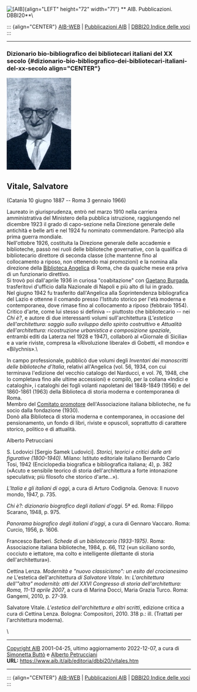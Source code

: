 ![\[AIB\]](/aib/wi/aibv72.gif){align="LEFT" height="72" width="71"}
** AIB. Pubblicazioni. DBBI20**\

::: {align="CENTER"}
[AIB-WEB](/) \| [Pubblicazioni AIB](/pubblicazioni/) \| [DBBI20 Indice
delle voci](dbbi20.htm)
:::

------------------------------------------------------------------------

### Dizionario bio-bibliografico dei bibliotecari italiani del XX secolo {#dizionario-bio-bibliografico-dei-bibliotecari-italiani-del-xx-secolo align="CENTER"}

![\[Ritratto\]](vitales.jpg)

## Vitale, Salvatore

(Catania 10 giugno 1887 -- Roma 3 gennaio 1966)

Laureato in giurisprudenza, entrò nel marzo 1910 nella carriera
amministrativa del Ministero della pubblica istruzione, raggiungendo nel
dicembre 1923 il grado di capo-sezione nella Direzione generale delle
antichità e belle arti e nel 1924 fu nominato commendatore. Partecipò
alla prima guerra mondiale.\
Nell\'ottobre 1926, costituita la Direzione generale delle accademie e
biblioteche, passò nei ruoli delle biblioteche governative, con la
qualifica di bibliotecario direttore di seconda classe (che mantenne
fino al collocamento a riposo, non ottenendo mai promozioni) e la nomina
alla direzione della [Biblioteca Angelica](/aib/stor/teche/rm-ang.htm)
di Roma, che da qualche mese era priva di un funzionario direttivo.\
Si trovò poi dall\'aprile 1936 in curiosa \"coabitazione\" con [Gaetano
Burgada](burgada.htm), trasferitovi d\'ufficio dalla Nazionale di Napoli
e più alto di lui in grado.\
Nel giugno 1942 fu trasferito dall\'Angelica alla Soprintendenza
bibliografica del Lazio e ottenne il comando presso l\'Istituto storico
per l\'età moderna e contemporanea, dove rimase fino al collocamento a
riposo (febbraio 1954).\
Critico d\'arte, come lui stesso si definiva -- piuttosto che
bibliotecario -- nei *Chi è?*, e autore di due interessanti volumi
sull\'architettura (*L\'estetica dell\'architettura: saggio sullo
sviluppo dello spirito costruttivo* e *Attualità dell\'architettura:
ricostruzione urbanistica e composizione spaziale*, entrambi editi da
Laterza nel 1928 e 1947), collaborò al «Giornale di Sicilia» e a varie
riviste, compresa la «Rivoluzione liberale» di Gobetti, «Il mondo» e
«Bilychnis».\

In campo professionale, pubblicò due volumi degli *Inventari dei
manoscritti delle biblioteche d\'Italia*, relativi all\'Angelica (vol.
56, 1934, con cui terminava l\'edizione del vecchio catalogo del
Narducci, e vol. 76, 1948, che lo completava fino alle ultime
accessioni) e compilò, per la collana «Indici e cataloghi», i cataloghi
dei fogli volanti napoletani del 1848-1849 (1956) e del 1860-1861 (1963)
della Biblioteca di storia moderna e contemporanea di Roma.\
Membro del [Comitato promotore](/aib/stor/cariche30.htm)
dell\'Associazione italiana biblioteche, ne fu socio dalla fondazione
(1930).\
Donò alla Biblioteca di storia moderna e contemporanea, in occasione del
pensionamento, un fondo di libri, riviste e opuscoli, soprattutto di
carattere storico, politico e di attualità.

Alberto Petrucciani

S. Lodovici \[Sergio Samek Ludovici\]. *Storici, teorici e critici delle
arti figurative (1800-1940)*. Milano: Istituto editoriale italiano
Bernardo Carlo Tosi, 1942 (Enciclopedia biografica e bibliografica
italiana; 4), p. 382 («Acuto e sensibile teorico di storia
dell\'architettura a forte intonazione speculativa; più filosofo che
storico d\'arte\...»).

*L\'Italia e gli italiani di oggi*, a cura di Arturo Codignola. Genova:
Il nuovo mondo, 1947, p. 735.

*Chi è?: dizionario biografico degli italiani d\'oggi*. 5ª ed. Roma:
Filippo Scarano, 1948, p. 975.

*Panorama biografico degli italiani d\'oggi*, a cura di Gennaro Vaccaro.
Roma: Curcio, 1956, p. 1606.

Francesco Barberi. *Schede di un bibliotecario (1933-1975)*. Roma:
Associazione italiana biblioteche, 1984, p. 66, 112 («un siciliano
sordo, cocciuto e iettatore, ma colto e intelligente dilettante di
storia dell\'architettura»).

Cettina Lenza. *Modernità e \"nuovo classicismo\": un esito del
crocianesimo ne* L\'estetica dell\'architettura *di Salvatore Vitale*.
In: *L\'architettura dell\'\"altra\" modernità: atti del XXVI Congresso
di storia dell\'architettura: Roma, 11-13 aprile 2007*, a cura di Marina
Docci, Maria Grazia Turco. Roma: Gangemi, 2010, p. 27-39.

Salvatore Vitale. *L\'estetica dell\'architettura e altri scritti*,
edizione critica a cura di Cettina Lenza. Bologna: Compositori, 2010.
318 p.: ill. (Trattati per l\'architettura moderna).

\

------------------------------------------------------------------------

[Copyright AIB](/su-questo-sito/dichiarazione-di-copyright-aib-web/)
2001-04-25, ultimo aggiornamento 2022-12-07, a cura di [Simonetta
Buttò](/aib/redazione3.htm) e [Alberto
Petrucciani](/su-questo-sito/redazione-aib-web/)\
**URL:** https://www.aib.it/aib/editoria/dbbi20/vitales.htm

------------------------------------------------------------------------

::: {align="CENTER"}
[AIB-WEB](/) \| [Pubblicazioni AIB](/pubblicazioni/) \| [DBBI20 Indice
delle voci](dbbi20.htm)
:::
